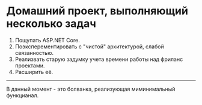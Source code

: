 # Домашний проект, выполняющий несколько задач

1. Пощупать ASP.NET Core.
2. Поэксперементировать с "чистой" архитектурой, слабой связанностью.
3. Реализвать старую задумку учета времени работы над фриланс проектами.
4. Расширить её. 
---
В данный момент - это болванка, реализующая миминимальный функцианал.
